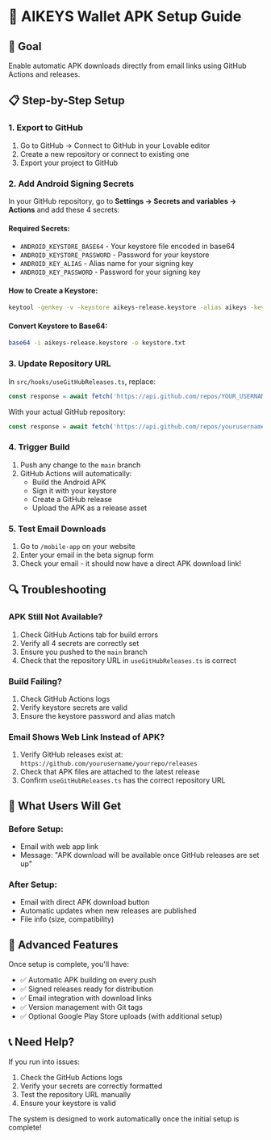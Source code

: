 # 📱 AIKEYS Wallet APK Setup Guide

## 🎯 Goal
Enable automatic APK downloads directly from email links using GitHub Actions and releases.

## 📋 Step-by-Step Setup

### 1. Export to GitHub
1. Go to GitHub → Connect to GitHub in your Lovable editor
2. Create a new repository or connect to existing one
3. Export your project to GitHub

### 2. Add Android Signing Secrets
In your GitHub repository, go to **Settings → Secrets and variables → Actions** and add these 4 secrets:

#### Required Secrets:
- `ANDROID_KEYSTORE_BASE64` - Your keystore file encoded in base64
- `ANDROID_KEYSTORE_PASSWORD` - Password for your keystore
- `ANDROID_KEY_ALIAS` - Alias name for your signing key
- `ANDROID_KEY_PASSWORD` - Password for your signing key

#### How to Create a Keystore:
```bash
keytool -genkey -v -keystore aikeys-release.keystore -alias aikeys -keyalg RSA -keysize 2048 -validity 10000
```

#### Convert Keystore to Base64:
```bash
base64 -i aikeys-release.keystore -o keystore.txt
```

### 3. Update Repository URL
In `src/hooks/useGitHubReleases.ts`, replace:
```typescript
const response = await fetch('https://api.github.com/repos/YOUR_USERNAME/YOUR_REPO_NAME/releases');
```

With your actual GitHub repository:
```typescript
const response = await fetch('https://api.github.com/repos/yourusername/yourreponame/releases');
```

### 4. Trigger Build
1. Push any change to the `main` branch
2. GitHub Actions will automatically:
   - Build the Android APK
   - Sign it with your keystore
   - Create a GitHub release
   - Upload the APK as a release asset

### 5. Test Email Downloads
1. Go to `/mobile-app` on your website
2. Enter your email in the beta signup form
3. Check your email - it should now have a direct APK download link!

## 🔍 Troubleshooting

### APK Still Not Available?
1. Check GitHub Actions tab for build errors
2. Verify all 4 secrets are correctly set
3. Ensure you pushed to the `main` branch
4. Check that the repository URL in `useGitHubReleases.ts` is correct

### Build Failing?
1. Check GitHub Actions logs
2. Verify keystore secrets are valid
3. Ensure the keystore password and alias match

### Email Shows Web Link Instead of APK?
1. Verify GitHub releases exist at: `https://github.com/yourusername/yourrepo/releases`
2. Check that APK files are attached to the latest release
3. Confirm `useGitHubReleases.ts` has the correct repository URL

## 📱 What Users Will Get

### Before Setup:
- Email with web app link
- Message: "APK download will be available once GitHub releases are set up"

### After Setup:
- Email with direct APK download button
- Automatic updates when new releases are published
- File info (size, compatibility)

## 🚀 Advanced Features

Once setup is complete, you'll have:
- ✅ Automatic APK building on every push
- ✅ Signed releases ready for distribution
- ✅ Email integration with download links
- ✅ Version management with Git tags
- ✅ Optional Google Play Store uploads (with additional setup)

## 📞 Need Help?

If you run into issues:
1. Check the GitHub Actions logs
2. Verify your secrets are correctly formatted
3. Test the repository URL manually
4. Ensure your keystore is valid

The system is designed to work automatically once the initial setup is complete!